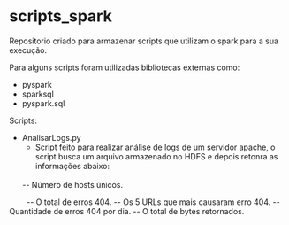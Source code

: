 # scripts_spark

Repositorio criado para armazenar scripts que utilizam o spark para a sua execução.

Para alguns scripts foram utilizadas bibliotecas externas como:
   - pyspark
   - sparksql
   - pyspark.sql

Scripts:
   - AnalisarLogs.py
      - Script feito para realizar análise de logs de um servidor apache, o script busca um arquivo armazenado no HDFS e depois retonra as informações abaixo:
      <br /> 
         -- Número de hosts únicos.
         -- O total de erros 404.
         -- Os 5 URLs que mais causaram erro 404.
         -- Quantidade de erros 404 por dia.
         -- O total de bytes retornados.
